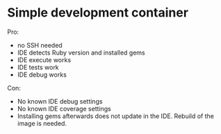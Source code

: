 # Simple development container

Pro:
- no SSH needed
- IDE detects Ruby version and installed gems
- IDE execute works
- IDE tests work
- IDE debug works

Con:
- No known IDE debug settings
- No known IDE coverage settings
- Installing gems afterwards does not update in the IDE. Rebuild of the image is needed.
